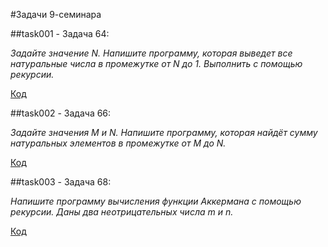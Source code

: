 #Задачи 9-семинара


##task001 - Задача 64:

*Задайте значение N. Напишите программу, которая выведет
все натуральные числа в промежутке от N до 1. 
Выполнить с помощью рекурсии.*

[Код](task001)


##task002 - Задача 66:


*Задайте значения M и N. Напишите программу, 
которая найдёт сумму натуральных элементов в промежутке от M до N.*

[Код](task002)



##task003 - Задача 68:

*Напишите программу вычисления функции Аккермана 
с помощью рекурсии. Даны два неотрицательных числа m и n.*

[Код](task003)